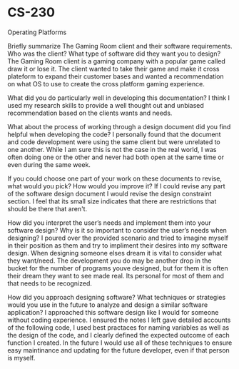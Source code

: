 # CS-230
Operating Platforms

Briefly summarize The Gaming Room client and their software requirements. Who was the client? What type of software did they want you to design?
  The Gaming Room client is a gaming company with a popular game called draw it or lose it. The client wanted to take their game and make it cross plateform to expand their customer bases and wanted a recommendation on what OS to use to create the cross platform gaming experience.

What did you do particularly well in developing this documentation?
  I think I used my research skills to provide a well thought out and unbiased recommendation based on the clients wants and needs.

What about the process of working through a design document did you find helpful when developing the code?
  I personally found that the document and code development were using the same client but were unrelated to one another. While I am sure this is not the case in the real world, I was often doing one or the other and never had both open at the same time or even during the same week.

If you could choose one part of your work on these documents to revise, what would you pick? How would you improve it?
  If I could revise any part of the software design document I would revise the design constraint section. I feel that its small size indicates that there are restrictions that should be there that aren't. 

How did you interpret the user’s needs and implement them into your software design? Why is it so important to consider the user’s needs when designing?
  I poured over the provided scenario and tried to imagine myself in their position as them and try to impliment their desires into my software design. When designing someone elses dream it is vital to consider what they want/need. The development you do may be another drop in the bucket for the number of programs youve designed, but for them it is often their dream they want to see made real. Its personal for most of them and that needs to be recognized.

How did you approach designing software? What techniques or strategies would you use in the future to analyze and design a similar software application?
  I approached this software design like I would for someone without coding experience. I ensured the notes I left gave detailed accounts of the following code, I used best practaces for naming variables as well as the design of the code, and I clearly defined the expected outcome of each function I created. In the future I would use all of these techniques to ensure easy maintinance and updating for the future developer, even if that person is myself. 
